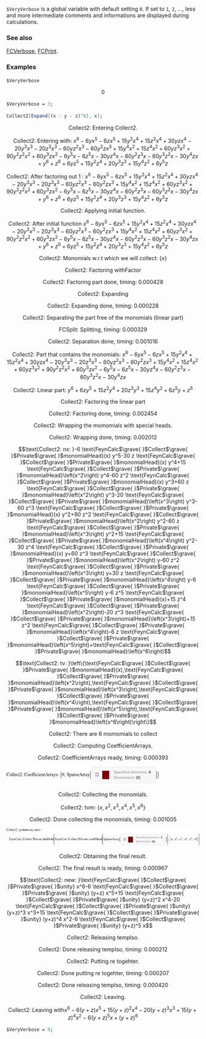 `$VeryVerbose` is a global variable with default setting `0`. If set to `1`, `2`, ..., less and more intermediate comments and informations are displayed during calculations.

### See also

[FCVerbose](FCVerbose), [FCPrint](FCPrint).

### Examples

```mathematica
$VeryVerbose
```

$$0$$

```mathematica
$VeryVerbose = 3;
```

```mathematica
Collect2[Expand[(x - y - z)^6], x];
```

$$\text{Collect2: Entering Collect2.}$$

$$\text{Collect2: Entering with: }x^6-6 y x^5-6 z x^5+15 y^2 x^4+15 z^2 x^4+30 y z x^4-20 y^3 x^3-20 z^3 x^3-60 y z^2 x^3-60 y^2 z x^3+15 y^4 x^2+15 z^4 x^2+60 y z^3 x^2+90 y^2 z^2 x^2+60 y^3 z x^2-6 y^5 x-6 z^5 x-30 y z^4 x-60 y^2 z^3 x-60 y^3 z^2 x-30 y^4 z x+y^6+z^6+6 y z^5+15 y^2 z^4+20 y^3 z^3+15 y^4 z^2+6 y^5 z$$

$$\text{Collect2: After factoring out }1\text{ : }x^6-6 y x^5-6 z x^5+15 y^2 x^4+15 z^2 x^4+30 y z x^4-20 y^3 x^3-20 z^3 x^3-60 y z^2 x^3-60 y^2 z x^3+15 y^4 x^2+15 z^4 x^2+60 y z^3 x^2+90 y^2 z^2 x^2+60 y^3 z x^2-6 y^5 x-6 z^5 x-30 y z^4 x-60 y^2 z^3 x-60 y^3 z^2 x-30 y^4 z x+y^6+z^6+6 y z^5+15 y^2 z^4+20 y^3 z^3+15 y^4 z^2+6 y^5 z$$

$$\text{Collect2: Applying initial function.}$$

$$\text{Collect2: After initial function }x^6-6 y x^5-6 z x^5+15 y^2 x^4+15 z^2 x^4+30 y z x^4-20 y^3 x^3-20 z^3 x^3-60 y z^2 x^3-60 y^2 z x^3+15 y^4 x^2+15 z^4 x^2+60 y z^3 x^2+90 y^2 z^2 x^2+60 y^3 z x^2-6 y^5 x-6 z^5 x-30 y z^4 x-60 y^2 z^3 x-60 y^3 z^2 x-30 y^4 z x+y^6+z^6+6 y z^5+15 y^2 z^4+20 y^3 z^3+15 y^4 z^2+6 y^5 z$$

$$\text{Collect2: Monomials w.r.t which we will collect: }\{x\}$$

$$\text{Collect2: Factoring with}\text{Factor}$$

$$\text{Collect2: Factoring part done, timing: }0.000428$$

$$\text{Collect2: Expanding}$$

$$\text{Collect2: Expanding done, timing: }0.000228$$

$$\text{Collect2: Separating the part free of the monomials (linear part)}$$

$$\text{FCSplit: Splitting, timing: }0.000329$$

$$\text{Collect2: Separation done, timing: }0.001016$$

$$\text{Collect2: Part that contains the monomials: }x^6-6 y x^5-6 z x^5+15 y^2 x^4+15 z^2 x^4+30 y z x^4-20 y^3 x^3-20 z^3 x^3-60 y z^2 x^3-60 y^2 z x^3+15 y^4 x^2+15 z^4 x^2+60 y z^3 x^2+90 y^2 z^2 x^2+60 y^3 z x^2-6 y^5 x-6 z^5 x-30 y z^4 x-60 y^2 z^3 x-60 y^3 z^2 x-30 y^4 z x$$

$$\text{Collect2: Linear part: }y^6+6 z y^5+15 z^2 y^4+20 z^3 y^3+15 z^4 y^2+6 z^5 y+z^6$$

$$\text{Collect2: Factoring the linear part}$$

$$\text{Collect2: Factoring done, timing: }0.002454$$

$$\text{Collect2: Wrapping the momomials with special heads.}$$

$$\text{Collect2: Wrapping done, timing: }0.002012$$

$$\text{Collect2: nx: }-6 \text{FeynCalc$\grave{ }$Collect$\grave{ }$Private$\grave{ }$monomialHead}(x) y^5-30 z \text{FeynCalc$\grave{ }$Collect$\grave{ }$Private$\grave{ }$monomialHead}(x) y^4+15 \text{FeynCalc$\grave{ }$Collect$\grave{ }$Private$\grave{ }$monomialHead}\left(x^2\right) y^4-60 z^2 \text{FeynCalc$\grave{ }$Collect$\grave{ }$Private$\grave{ }$monomialHead}(x) y^3+60 z \text{FeynCalc$\grave{ }$Collect$\grave{ }$Private$\grave{ }$monomialHead}\left(x^2\right) y^3-20 \text{FeynCalc$\grave{ }$Collect$\grave{ }$Private$\grave{ }$monomialHead}\left(x^3\right) y^3-60 z^3 \text{FeynCalc$\grave{ }$Collect$\grave{ }$Private$\grave{ }$monomialHead}(x) y^2+90 z^2 \text{FeynCalc$\grave{ }$Collect$\grave{ }$Private$\grave{ }$monomialHead}\left(x^2\right) y^2-60 z \text{FeynCalc$\grave{ }$Collect$\grave{ }$Private$\grave{ }$monomialHead}\left(x^3\right) y^2+15 \text{FeynCalc$\grave{ }$Collect$\grave{ }$Private$\grave{ }$monomialHead}\left(x^4\right) y^2-30 z^4 \text{FeynCalc$\grave{ }$Collect$\grave{ }$Private$\grave{ }$monomialHead}(x) y+60 z^3 \text{FeynCalc$\grave{ }$Collect$\grave{ }$Private$\grave{ }$monomialHead}\left(x^2\right) y-60 z^2 \text{FeynCalc$\grave{ }$Collect$\grave{ }$Private$\grave{ }$monomialHead}\left(x^3\right) y+30 z \text{FeynCalc$\grave{ }$Collect$\grave{ }$Private$\grave{ }$monomialHead}\left(x^4\right) y-6 \text{FeynCalc$\grave{ }$Collect$\grave{ }$Private$\grave{ }$monomialHead}\left(x^5\right) y-6 z^5 \text{FeynCalc$\grave{ }$Collect$\grave{ }$Private$\grave{ }$monomialHead}(x)+15 z^4 \text{FeynCalc$\grave{ }$Collect$\grave{ }$Private$\grave{ }$monomialHead}\left(x^2\right)-20 z^3 \text{FeynCalc$\grave{ }$Collect$\grave{ }$Private$\grave{ }$monomialHead}\left(x^3\right)+15 z^2 \text{FeynCalc$\grave{ }$Collect$\grave{ }$Private$\grave{ }$monomialHead}\left(x^4\right)-6 z \text{FeynCalc$\grave{ }$Collect$\grave{ }$Private$\grave{ }$monomialHead}\left(x^5\right)+\text{FeynCalc$\grave{ }$Collect$\grave{ }$Private$\grave{ }$monomialHead}\left(x^6\right)$$

$$\text{Collect2: tv: }\left\{\text{FeynCalc$\grave{ }$Collect$\grave{ }$Private$\grave{ }$monomialHead}(x),\text{FeynCalc$\grave{ }$Collect$\grave{ }$Private$\grave{ }$monomialHead}\left(x^2\right),\text{FeynCalc$\grave{ }$Collect$\grave{ }$Private$\grave{ }$monomialHead}\left(x^3\right),\text{FeynCalc$\grave{ }$Collect$\grave{ }$Private$\grave{ }$monomialHead}\left(x^4\right),\text{FeynCalc$\grave{ }$Collect$\grave{ }$Private$\grave{ }$monomialHead}\left(x^5\right),\text{FeynCalc$\grave{ }$Collect$\grave{ }$Private$\grave{ }$monomialHead}\left(x^6\right)\right\}$$

$$\text{Collect2: There are }6\text{ momomials to collect}$$

$$\text{Collect2: Computing CoefficientArrays.}$$

$$\text{Collect2: CoefficientArrays ready, timing: }0.000393$$

![1fqy7jqjvvk1u](img/1fqy7jqjvvk1u.png)

$$\text{Collect2: Collecting the monomials.}$$

$$\text{Collect2: tvm: }\left\{x,x^2,x^3,x^4,x^5,x^6\right\}$$

$$\text{Collect2: Done collecting the monomials, timing: }0.001005$$

![0gyiguncykrsk](img/0gyiguncykrsk.png)

$$\text{Collect2: Obtaining the final result.}$$

$$\text{Collect2: The final result is ready, timing: }0.000967$$

$$\text{Collect2: new: }\text{FeynCalc$\grave{ }$Collect$\grave{ }$Private$\grave{ }$unity} x^6-6 \text{FeynCalc$\grave{ }$Collect$\grave{ }$Private$\grave{ }$unity} (y+z) x^5+15 \text{FeynCalc$\grave{ }$Collect$\grave{ }$Private$\grave{ }$unity} (y+z)^2 x^4-20 \text{FeynCalc$\grave{ }$Collect$\grave{ }$Private$\grave{ }$unity} (y+z)^3 x^3+15 \text{FeynCalc$\grave{ }$Collect$\grave{ }$Private$\grave{ }$unity} (y+z)^4 x^2-6 \text{FeynCalc$\grave{ }$Collect$\grave{ }$Private$\grave{ }$unity} (y+z)^5 x$$

$$\text{Collect2: Releasing tempIso.}$$

$$\text{Collect2: Done releasing tempIso, timing: }0.000212$$

$$\text{Collect2: Putting re togehter.}$$

$$\text{Collect2: Done putting re togehter, timing: }0.000207$$

$$\text{Collect2: Done releasing tempIso, timing: }0.000420$$

$$\text{Collect2: Leaving.}$$

$$\text{Collect2: Leaving with}x^6-6 (y+z) x^5+15 (y+z)^2 x^4-20 (y+z)^3 x^3+15 (y+z)^4 x^2-6 (y+z)^5 x+(y+z)^6$$

```mathematica
$VeryVerbose = 0;
```